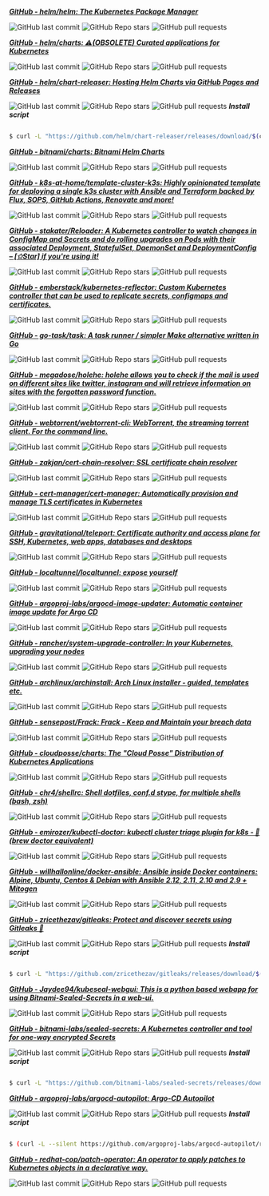 
[***GitHub - helm/helm: The Kubernetes Package Manager***](https://github.com/helm/helm)

![GitHub last commit](https://img.shields.io/github/last-commit/helm/helm) ![GitHub Repo stars](https://img.shields.io/github/stars/helm/helm?style=social) ![GitHub pull requests](https://img.shields.io/github/issues-pr-raw/helm/helm)


[***GitHub - helm/charts: ⚠️(OBSOLETE) Curated applications for Kubernetes***](https://github.com/helm/charts)

![GitHub last commit](https://img.shields.io/github/last-commit/helm/charts) ![GitHub Repo stars](https://img.shields.io/github/stars/helm/charts?style=social) ![GitHub pull requests](https://img.shields.io/github/issues-pr-raw/helm/charts)


[***GitHub - helm/chart-releaser: Hosting Helm Charts via GitHub Pages and Releases***](https://github.com/helm/chart-releaser)

![GitHub last commit](https://img.shields.io/github/last-commit/helm/chart-releaser) ![GitHub Repo stars](https://img.shields.io/github/stars/helm/chart-releaser?style=social) ![GitHub pull requests](https://img.shields.io/github/issues-pr-raw/helm/chart-releaser)
***Install script***

```bash

$ curl -L "https://github.com/helm/chart-releaser/releases/download/$(curl -L -s "https://api.github.com/repos/helm/chart-releaser/releases/latest" | grep -Poe '"tag_name": "\K.*?(?=")' | head -n 1)/chart-releaser_$(curl -L -s "https://api.github.com/repos/helm/chart-releaser/releases/latest" | grep -Poe '"tag_name": "\K.*?(?=")' | head -n 1 | cut -c2- )_linux_amd64.tar.gz" | sudo tar -C /usr/bin -xzv


```



[***GitHub - bitnami/charts: Bitnami Helm Charts***](https://github.com/bitnami/charts)

![GitHub last commit](https://img.shields.io/github/last-commit/bitnami/charts) ![GitHub Repo stars](https://img.shields.io/github/stars/bitnami/charts?style=social) ![GitHub pull requests](https://img.shields.io/github/issues-pr-raw/bitnami/charts)


[***GitHub - k8s-at-home/template-cluster-k3s: Highly opinionated template for deploying a single k3s cluster with Ansible and Terraform backed by Flux, SOPS, GitHub Actions, Renovate and more!***](https://github.com/k8s-at-home/template-cluster-k3s)

![GitHub last commit](https://img.shields.io/github/last-commit/k8s-at-home/template-cluster-k3s) ![GitHub Repo stars](https://img.shields.io/github/stars/k8s-at-home/template-cluster-k3s?style=social) ![GitHub pull requests](https://img.shields.io/github/issues-pr-raw/k8s-at-home/template-cluster-k3s)


[***GitHub - stakater/Reloader: A Kubernetes controller to watch changes in ConfigMap and Secrets and do rolling upgrades on Pods with their associated Deployment, StatefulSet, DaemonSet and DeploymentConfig – [✩Star] if you&#39;re using it!***](https://github.com/stakater/Reloader)

![GitHub last commit](https://img.shields.io/github/last-commit/stakater/Reloader) ![GitHub Repo stars](https://img.shields.io/github/stars/stakater/Reloader?style=social) ![GitHub pull requests](https://img.shields.io/github/issues-pr-raw/stakater/Reloader)


[***GitHub - emberstack/kubernetes-reflector: Custom Kubernetes controller that can be used to replicate secrets, configmaps and certificates.***](https://github.com/emberstack/kubernetes-reflector)

![GitHub last commit](https://img.shields.io/github/last-commit/emberstack/kubernetes-reflector) ![GitHub Repo stars](https://img.shields.io/github/stars/emberstack/kubernetes-reflector?style=social) ![GitHub pull requests](https://img.shields.io/github/issues-pr-raw/emberstack/kubernetes-reflector)


[***GitHub - go-task/task: A task runner / simpler Make alternative written in Go***](https://github.com/go-task/task)

![GitHub last commit](https://img.shields.io/github/last-commit/go-task/task) ![GitHub Repo stars](https://img.shields.io/github/stars/go-task/task?style=social) ![GitHub pull requests](https://img.shields.io/github/issues-pr-raw/go-task/task)


[***GitHub - megadose/holehe: holehe allows you to check if the mail is used on different sites like twitter, instagram and will retrieve information on sites with the forgotten password function.***](https://github.com/megadose/holehe)

![GitHub last commit](https://img.shields.io/github/last-commit/megadose/holehe) ![GitHub Repo stars](https://img.shields.io/github/stars/megadose/holehe?style=social) ![GitHub pull requests](https://img.shields.io/github/issues-pr-raw/megadose/holehe)


[***GitHub - webtorrent/webtorrent-cli: WebTorrent, the streaming torrent client. For the command line.***](https://github.com/webtorrent/webtorrent-cli)

![GitHub last commit](https://img.shields.io/github/last-commit/webtorrent/webtorrent-cli) ![GitHub Repo stars](https://img.shields.io/github/stars/webtorrent/webtorrent-cli?style=social) ![GitHub pull requests](https://img.shields.io/github/issues-pr-raw/webtorrent/webtorrent-cli)


[***GitHub - zakjan/cert-chain-resolver: SSL certificate chain resolver***](https://github.com/zakjan/cert-chain-resolver)

![GitHub last commit](https://img.shields.io/github/last-commit/zakjan/cert-chain-resolver) ![GitHub Repo stars](https://img.shields.io/github/stars/zakjan/cert-chain-resolver?style=social) ![GitHub pull requests](https://img.shields.io/github/issues-pr-raw/zakjan/cert-chain-resolver)


[***GitHub - cert-manager/cert-manager: Automatically provision and manage TLS certificates in Kubernetes***](https://github.com/cert-manager/cert-manager)

![GitHub last commit](https://img.shields.io/github/last-commit/cert-manager/cert-manager) ![GitHub Repo stars](https://img.shields.io/github/stars/cert-manager/cert-manager?style=social) ![GitHub pull requests](https://img.shields.io/github/issues-pr-raw/cert-manager/cert-manager)


[***GitHub - gravitational/teleport: Certificate authority and access plane for SSH, Kubernetes, web apps, databases and desktops***](https://github.com/gravitational/teleport)

![GitHub last commit](https://img.shields.io/github/last-commit/gravitational/teleport) ![GitHub Repo stars](https://img.shields.io/github/stars/gravitational/teleport?style=social) ![GitHub pull requests](https://img.shields.io/github/issues-pr-raw/gravitational/teleport)


[***GitHub - localtunnel/localtunnel: expose yourself***](https://github.com/localtunnel/localtunnel)

![GitHub last commit](https://img.shields.io/github/last-commit/localtunnel/localtunnel) ![GitHub Repo stars](https://img.shields.io/github/stars/localtunnel/localtunnel?style=social) ![GitHub pull requests](https://img.shields.io/github/issues-pr-raw/localtunnel/localtunnel)


[***GitHub - argoproj-labs/argocd-image-updater: Automatic container image update for Argo CD***](https://github.com/argoproj-labs/argocd-image-updater)

![GitHub last commit](https://img.shields.io/github/last-commit/argoproj-labs/argocd-image-updater) ![GitHub Repo stars](https://img.shields.io/github/stars/argoproj-labs/argocd-image-updater?style=social) ![GitHub pull requests](https://img.shields.io/github/issues-pr-raw/argoproj-labs/argocd-image-updater)


[***GitHub - rancher/system-upgrade-controller: In your Kubernetes, upgrading your nodes***](https://github.com/rancher/system-upgrade-controller)

![GitHub last commit](https://img.shields.io/github/last-commit/rancher/system-upgrade-controller) ![GitHub Repo stars](https://img.shields.io/github/stars/rancher/system-upgrade-controller?style=social) ![GitHub pull requests](https://img.shields.io/github/issues-pr-raw/rancher/system-upgrade-controller)


[***GitHub - archlinux/archinstall: Arch Linux installer - guided, templates etc.***](https://github.com/archlinux/archinstall)

![GitHub last commit](https://img.shields.io/github/last-commit/archlinux/archinstall) ![GitHub Repo stars](https://img.shields.io/github/stars/archlinux/archinstall?style=social) ![GitHub pull requests](https://img.shields.io/github/issues-pr-raw/archlinux/archinstall)


[***GitHub - sensepost/Frack: Frack - Keep and Maintain your breach data***](https://github.com/sensepost/Frack)

![GitHub last commit](https://img.shields.io/github/last-commit/sensepost/Frack) ![GitHub Repo stars](https://img.shields.io/github/stars/sensepost/Frack?style=social) ![GitHub pull requests](https://img.shields.io/github/issues-pr-raw/sensepost/Frack)


[***GitHub - cloudposse/charts: The &quot;Cloud Posse&quot; Distribution of Kubernetes Applications***](https://github.com/cloudposse/charts)

![GitHub last commit](https://img.shields.io/github/last-commit/cloudposse/charts) ![GitHub Repo stars](https://img.shields.io/github/stars/cloudposse/charts?style=social) ![GitHub pull requests](https://img.shields.io/github/issues-pr-raw/cloudposse/charts)


[***GitHub - chr4/shellrc: Shell dotfiles, conf.d stype, for multiple shells (bash, zsh)***](https://github.com/chr4/shellrc)

![GitHub last commit](https://img.shields.io/github/last-commit/chr4/shellrc) ![GitHub Repo stars](https://img.shields.io/github/stars/chr4/shellrc?style=social) ![GitHub pull requests](https://img.shields.io/github/issues-pr-raw/chr4/shellrc)


[***GitHub - emirozer/kubectl-doctor: kubectl cluster triage plugin for k8s - 🏥 (brew doctor equivalent)***](https://github.com/emirozer/kubectl-doctor)

![GitHub last commit](https://img.shields.io/github/last-commit/emirozer/kubectl-doctor) ![GitHub Repo stars](https://img.shields.io/github/stars/emirozer/kubectl-doctor?style=social) ![GitHub pull requests](https://img.shields.io/github/issues-pr-raw/emirozer/kubectl-doctor)


[***GitHub - willhallonline/docker-ansible: Ansible inside Docker containers: Alpine, Ubuntu, Centos &amp; Debian with Ansible 2.12, 2.11, 2.10 and 2.9 + Mitogen***](https://github.com/willhallonline/docker-ansible)

![GitHub last commit](https://img.shields.io/github/last-commit/willhallonline/docker-ansible) ![GitHub Repo stars](https://img.shields.io/github/stars/willhallonline/docker-ansible?style=social) ![GitHub pull requests](https://img.shields.io/github/issues-pr-raw/willhallonline/docker-ansible)


[***GitHub - zricethezav/gitleaks: Protect and discover secrets using Gitleaks 🔑***](https://github.com/zricethezav/gitleaks)

![GitHub last commit](https://img.shields.io/github/last-commit/zricethezav/gitleaks) ![GitHub Repo stars](https://img.shields.io/github/stars/zricethezav/gitleaks?style=social) ![GitHub pull requests](https://img.shields.io/github/issues-pr-raw/zricethezav/gitleaks)
***Install script***

```bash

$ curl -L "https://github.com/zricethezav/gitleaks/releases/download/$(curl -L -s "https://api.github.com/repos/zricethezav/gitleaks/releases/latest" | grep -Poe '"tag_name": "\K.*?(?=")' | head -n 1)/gitleaks_$(curl -L -s "https://api.github.com/repos/zricethezav/gitleaks/releases/latest" | grep -Poe '"tag_name": "\K.*?(?=")' | head -n 1 | cut -c2- )_linux_x64.tar.gz" | sudo tar -C /usr/bin -xzv


```



[***GitHub - Jaydee94/kubeseal-webgui: This is a python based webapp for using Bitnami-Sealed-Secrets in a web-ui.***](https://github.com/Jaydee94/kubeseal-webgui)

![GitHub last commit](https://img.shields.io/github/last-commit/Jaydee94/kubeseal-webgui) ![GitHub Repo stars](https://img.shields.io/github/stars/Jaydee94/kubeseal-webgui?style=social) ![GitHub pull requests](https://img.shields.io/github/issues-pr-raw/Jaydee94/kubeseal-webgui)


[***GitHub - bitnami-labs/sealed-secrets: A Kubernetes controller and tool for one-way encrypted Secrets***](https://github.com/bitnami-labs/sealed-secrets)

![GitHub last commit](https://img.shields.io/github/last-commit/bitnami-labs/sealed-secrets) ![GitHub Repo stars](https://img.shields.io/github/stars/bitnami-labs/sealed-secrets?style=social) ![GitHub pull requests](https://img.shields.io/github/issues-pr-raw/bitnami-labs/sealed-secrets)
***Install script***

```bash

$ curl -L "https://github.com/bitnami-labs/sealed-secrets/releases/download/$(curl -L -s "https://api.github.com/repos/bitnami-labs/sealed-secrets/releases/latest" | grep -Poe '"tag_name": "\K.*?(?=")' | head -n 1)/kubeseal-$(curl -L -s "https://api.github.com/repos/bitnami-labs/sealed-secrets/releases/latest" | grep -Poe '"tag_name": "\K.*?(?=")' | head -n 1 | cut -c2- )-linux-amd64.tar.gz" | sudo tar -C /usr/bin -xzv


```



[***GitHub - argoproj-labs/argocd-autopilot: Argo-CD Autopilot***](https://github.com/argoproj-labs/argocd-autopilot)

![GitHub last commit](https://img.shields.io/github/last-commit/argoproj-labs/argocd-autopilot) ![GitHub Repo stars](https://img.shields.io/github/stars/argoproj-labs/argocd-autopilot?style=social) ![GitHub pull requests](https://img.shields.io/github/issues-pr-raw/argoproj-labs/argocd-autopilot)
***Install script***

```bash

$ (curl -L --silent https://github.com/argoproj-labs/argocd-autopilot/releases/download/$(curl -L -s "https://api.github.com/repos/argoproj-labs/argocd-autopilot/releases/latest" | grep -Poe '"tag_name": "\K.*?(?=")' | head -n 1)/argocd-autopilot-linux-amd64.tar.gz | tar zx) && mv ./argocd-autopilot-* ./argocd-autopilot


```



[***GitHub - redhat-cop/patch-operator: An operator to apply patches to Kubernetes objects in a declarative way.***](https://github.com/redhat-cop/patch-operator)

![GitHub last commit](https://img.shields.io/github/last-commit/redhat-cop/patch-operator) ![GitHub Repo stars](https://img.shields.io/github/stars/redhat-cop/patch-operator?style=social) ![GitHub pull requests](https://img.shields.io/github/issues-pr-raw/redhat-cop/patch-operator)


